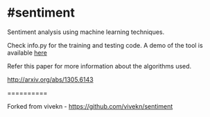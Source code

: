 #sentiment
=========

Sentiment analysis using machine learning techniques.

Check info.py for the training and testing code. A demo of the
tool is available [here](http://sentiment.vivekn.com)

Refer this paper for more information about the algorithms used.

http://arxiv.org/abs/1305.6143

==========

Forked from vivekn - https://github.com/vivekn/sentiment
